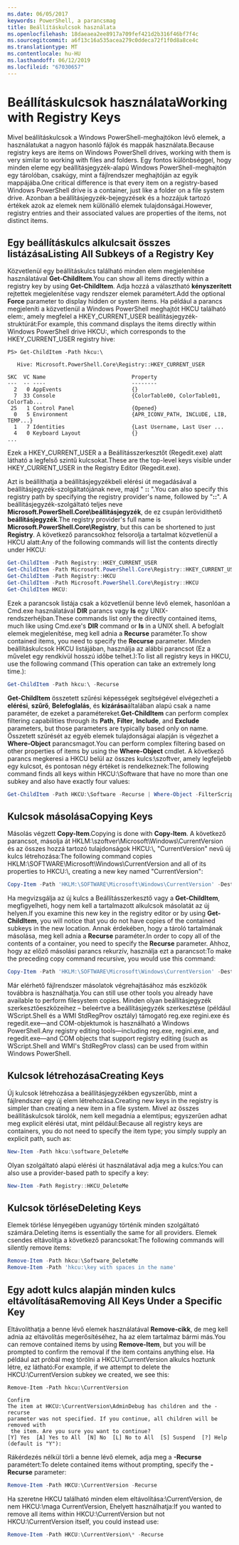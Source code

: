 ```yaml
---
ms.date: 06/05/2017
keywords: PowerShell, a parancsmag
title: Beállításkulcsok használata
ms.openlocfilehash: 18daeaea2ee8917a709fef421d2b316f46bf7f4c
ms.sourcegitcommit: a6f13c16a535acea279c0ddeca72f1f0d8a8ce4c
ms.translationtype: MT
ms.contentlocale: hu-HU
ms.lasthandoff: 06/12/2019
ms.locfileid: "67030657"
---
```

# <a name="working-with-registry-keys"></a><span data-ttu-id="8d80e-103">Beállításkulcsok használata</span><span class="sxs-lookup"><span data-stu-id="8d80e-103">Working with Registry Keys</span></span>

<span data-ttu-id="8d80e-104">Mivel beállításkulcsok a Windows PowerShell-meghajtókon lévő elemek, a használatukat a nagyon hasonló fájlok és mappák használata.</span><span class="sxs-lookup"><span data-stu-id="8d80e-104">Because registry keys are items on Windows PowerShell drives, working with them is very similar to working with files and folders.</span></span> <span data-ttu-id="8d80e-105">Egy fontos különbséggel, hogy minden eleme egy beállításjegyzék-alapú Windows PowerShell-meghajtón egy tárolóban, csakúgy, mint a fájlrendszer meghajtóján az egyik mappájába.</span><span class="sxs-lookup"><span data-stu-id="8d80e-105">One critical difference is that every item on a registry-based Windows PowerShell drive is a container, just like a folder on a file system drive.</span></span> <span data-ttu-id="8d80e-106">Azonban a beállításjegyzék-bejegyzések és a hozzájuk tartozó értékek azok az elemek nem különálló elemek tulajdonságai.</span><span class="sxs-lookup"><span data-stu-id="8d80e-106">However, registry entries and their associated values are properties of the items, not distinct items.</span></span>

## <a name="listing-all-subkeys-of-a-registry-key"></a><span data-ttu-id="8d80e-107">Egy beállításkulcs alkulcsait összes listázása</span><span class="sxs-lookup"><span data-stu-id="8d80e-107">Listing All Subkeys of a Registry Key</span></span>

<span data-ttu-id="8d80e-108">Közvetlenül egy beállításkulcs található minden elem megjelenítése használatával **Get-ChildItem**.</span><span class="sxs-lookup"><span data-stu-id="8d80e-108">You can show all items directly within a registry key by using **Get-ChildItem**.</span></span> <span data-ttu-id="8d80e-109">Adja hozzá a választható **kényszerített** rejtettek megjelenítése vagy rendszer elemek paramétert.</span><span class="sxs-lookup"><span data-stu-id="8d80e-109">Add the optional **Force** parameter to display hidden or system items.</span></span> <span data-ttu-id="8d80e-110">Ha például a parancs megjeleníti a közvetlenül a Windows PowerShell meghajtót HKCU található elem:, amely megfelel a HKEY_CURRENT_USER beállításjegyzék-struktúrát:</span><span class="sxs-lookup"><span data-stu-id="8d80e-110">For example, this command displays the items directly within Windows PowerShell drive HKCU:, which corresponds to the HKEY_CURRENT_USER registry hive:</span></span>

```
PS> Get-ChildItem -Path hkcu:\

   Hive: Microsoft.PowerShell.Core\Registry::HKEY_CURRENT_USER

SKC  VC Name                           Property
---  -- ----                           --------
  2   0 AppEvents                      {}
  7  33 Console                        {ColorTable00, ColorTable01, ColorTab...
 25   1 Control Panel                  {Opened}
  0   5 Environment                    {APR_ICONV_PATH, INCLUDE, LIB, TEMP...}
  1   7 Identities                     {Last Username, Last User ...
  4   0 Keyboard Layout                {}
...
```

<span data-ttu-id="8d80e-111">Ezek a HKEY_CURRENT_USER a a Beállításszerkesztőt (Regedit.exe) alatt látható a legfelső szintű kulcsokat.</span><span class="sxs-lookup"><span data-stu-id="8d80e-111">These are the top-level keys visible under HKEY_CURRENT_USER in the Registry Editor (Regedit.exe).</span></span>

<span data-ttu-id="8d80e-112">Azt is beállíthatja a beállításjegyzékbeli elérési út megadásával a beállításjegyzék-szolgáltatójának neve, majd " **::** ".</span><span class="sxs-lookup"><span data-stu-id="8d80e-112">You can also specify this registry path by specifying the registry provider's name, followed by "**::**".</span></span> <span data-ttu-id="8d80e-113">A beállításjegyzék-szolgáltató teljes neve **Microsoft.PowerShell.Core\\beállításjegyzék**, de ez csupán lerövidíthető **beállításjegyzék**.</span><span class="sxs-lookup"><span data-stu-id="8d80e-113">The registry provider's full name is **Microsoft.PowerShell.Core\\Registry**, but this can be shortened to just **Registry**.</span></span> <span data-ttu-id="8d80e-114">A következő parancsokhoz felsorolja a tartalmat közvetlenül a HKCU alatt:</span><span class="sxs-lookup"><span data-stu-id="8d80e-114">Any of the following commands will list the contents directly under HKCU:</span></span>

```powershell
Get-ChildItem -Path Registry::HKEY_CURRENT_USER
Get-ChildItem -Path Microsoft.PowerShell.Core\Registry::HKEY_CURRENT_USER
Get-ChildItem -Path Registry::HKCU
Get-ChildItem -Path Microsoft.PowerShell.Core\Registry::HKCU
Get-ChildItem HKCU:
```

<span data-ttu-id="8d80e-115">Ezek a parancsok listája csak a közvetlenül benne lévő elemek, hasonlóan a Cmd.exe használatával **DIR** parancs vagy **ls** egy UNIX-rendszerhéjban.</span><span class="sxs-lookup"><span data-stu-id="8d80e-115">These commands list only the directly contained items, much like using Cmd.exe's **DIR** command or **ls** in a UNIX shell.</span></span> <span data-ttu-id="8d80e-116">A befoglalt elemek megjelenítése, meg kell adnia a **Recurse** paraméter.</span><span class="sxs-lookup"><span data-stu-id="8d80e-116">To show contained items, you need to specify the **Recurse** parameter.</span></span> <span data-ttu-id="8d80e-117">Minden beállításkulcsok HKCU listájában, használja az alábbi parancsot (Ez a művelet egy rendkívül hosszú időbe telhet.):</span><span class="sxs-lookup"><span data-stu-id="8d80e-117">To list all registry keys in HKCU, use the following command (This operation can take an extremely long time.):</span></span>

```powershell
Get-ChildItem -Path hkcu:\ -Recurse
```

<span data-ttu-id="8d80e-118">**Get-ChildItem** összetett szűrési képességek segítségével elvégezheti a **elérési**, **szűrő**, **Belefoglalás**, és **kizárása**általában alapú csak a name paraméter, de ezeket a paramétereket.</span><span class="sxs-lookup"><span data-stu-id="8d80e-118">**Get-ChildItem** can perform complex filtering capabilities through its **Path**, **Filter**, **Include**, and **Exclude** parameters, but those parameters are typically based only on name.</span></span> <span data-ttu-id="8d80e-119">Összetett szűrését az egyéb elemek tulajdonságai alapján is végezhet a **Where-Object** parancsmagot.</span><span class="sxs-lookup"><span data-stu-id="8d80e-119">You can perform complex filtering based on other properties of items by using the **Where-Object** cmdlet.</span></span> <span data-ttu-id="8d80e-120">A következő parancs megkeresi a HKCU belül az összes kulcs:\\szoftver, amely legfeljebb egy kulcsot, és pontosan négy értéket is rendelkeznek:</span><span class="sxs-lookup"><span data-stu-id="8d80e-120">The following command finds all keys within HKCU:\\Software that have no more than one subkey and also have exactly four values:</span></span>

```powershell
Get-ChildItem -Path HKCU:\Software -Recurse | Where-Object -FilterScript {($_.SubKeyCount -le 1) -and ($_.ValueCount -eq 4) }
```

## <a name="copying-keys"></a><span data-ttu-id="8d80e-121">Kulcsok másolása</span><span class="sxs-lookup"><span data-stu-id="8d80e-121">Copying Keys</span></span>

<span data-ttu-id="8d80e-122">Másolás végzett **Copy-Item**.</span><span class="sxs-lookup"><span data-stu-id="8d80e-122">Copying is done with **Copy-Item**.</span></span> <span data-ttu-id="8d80e-123">A következő parancsot, másolja át HKLM:\\szoftver\\Microsoft\\Windows\\CurrentVersion és az összes hozzá tartozó tulajdonságok HKCU:\\, "CurrentVersion" nevű új kulcs létrehozása:</span><span class="sxs-lookup"><span data-stu-id="8d80e-123">The following command copies HKLM:\\SOFTWARE\\Microsoft\\Windows\\CurrentVersion and all of its properties to HKCU:\\, creating a new key named "CurrentVersion":</span></span>

```powershell
Copy-Item -Path 'HKLM:\SOFTWARE\Microsoft\Windows\CurrentVersion' -Destination hkcu:
```

<span data-ttu-id="8d80e-124">Ha megvizsgálja az új kulcs a Beállításszerkesztő vagy a **Get-ChildItem**, megfigyelheti, hogy nem kell a tartalmazott alkulcsok másolatát az új helyen.</span><span class="sxs-lookup"><span data-stu-id="8d80e-124">If you examine this new key in the registry editor or by using **Get-ChildItem**, you will notice that you do not have copies of the contained subkeys in the new location.</span></span> <span data-ttu-id="8d80e-125">Annak érdekében, hogy a tároló tartalmának másolása, meg kell adnia a **Recurse** paraméter.</span><span class="sxs-lookup"><span data-stu-id="8d80e-125">In order to copy all of the contents of a container, you need to specify the **Recurse** parameter.</span></span> <span data-ttu-id="8d80e-126">Ahhoz, hogy az előző másolási parancs rekurzív, használja ezt a parancsot:</span><span class="sxs-lookup"><span data-stu-id="8d80e-126">To make the preceding copy command recursive, you would use this command:</span></span>

```powershell
Copy-Item -Path 'HKLM:\SOFTWARE\Microsoft\Windows\CurrentVersion' -Destination hkcu: -Recurse
```

<span data-ttu-id="8d80e-127">Már elérhető fájlrendszer másolatok végrehajtásához más eszközök továbbra is használhatja.</span><span class="sxs-lookup"><span data-stu-id="8d80e-127">You can still use other tools you already have available to perform filesystem copies.</span></span> <span data-ttu-id="8d80e-128">Minden olyan beállításjegyzék szerkesztőeszközeihez – beleértve a beállításjegyzék szerkesztése (például WScript.Shell és a WMI StdRegProv osztály) támogató reg.exe regini.exe és regedit.exe—and COM-objektumok is használható a Windows PowerShell.</span><span class="sxs-lookup"><span data-stu-id="8d80e-128">Any registry editing tools—including reg.exe, regini.exe, and regedit.exe—and COM objects that support registry editing (such as WScript.Shell and WMI's StdRegProv class) can be used from within Windows PowerShell.</span></span>

## <a name="creating-keys"></a><span data-ttu-id="8d80e-129">Kulcsok létrehozása</span><span class="sxs-lookup"><span data-stu-id="8d80e-129">Creating Keys</span></span>

<span data-ttu-id="8d80e-130">Új kulcsok létrehozása a beállításjegyzékben egyszerűbb, mint a fájlrendszer egy új elem létrehozása.</span><span class="sxs-lookup"><span data-stu-id="8d80e-130">Creating new keys in the registry is simpler than creating a new item in a file system.</span></span> <span data-ttu-id="8d80e-131">Mivel az összes beállításkulcsok tárolók, nem kell megadnia a elemtípus; egyszerűen adhat meg explicit elérési utat, mint például:</span><span class="sxs-lookup"><span data-stu-id="8d80e-131">Because all registry keys are containers, you do not need to specify the item type; you simply supply an explicit path, such as:</span></span>

```powershell
New-Item -Path hkcu:\software_DeleteMe
```

<span data-ttu-id="8d80e-132">Olyan szolgáltató alapú elérési út használatával adja meg a kulcs:</span><span class="sxs-lookup"><span data-stu-id="8d80e-132">You can also use a provider-based path to specify a key:</span></span>

```powershell
New-Item -Path Registry::HKCU_DeleteMe
```

## <a name="deleting-keys"></a><span data-ttu-id="8d80e-133">Kulcsok törlése</span><span class="sxs-lookup"><span data-stu-id="8d80e-133">Deleting Keys</span></span>

<span data-ttu-id="8d80e-134">Elemek törlése lényegében ugyanúgy történik minden szolgáltató számára.</span><span class="sxs-lookup"><span data-stu-id="8d80e-134">Deleting items is essentially the same for all providers.</span></span> <span data-ttu-id="8d80e-135">Elemek csendes eltávolítja a következő parancsokat:</span><span class="sxs-lookup"><span data-stu-id="8d80e-135">The following commands will silently remove items:</span></span>

```powershell
Remove-Item -Path hkcu:\Software_DeleteMe
Remove-Item -Path 'hkcu:\key with spaces in the name'
```

## <a name="removing-all-keys-under-a-specific-key"></a><span data-ttu-id="8d80e-136">Egy adott kulcs alapján minden kulcs eltávolítása</span><span class="sxs-lookup"><span data-stu-id="8d80e-136">Removing All Keys Under a Specific Key</span></span>

<span data-ttu-id="8d80e-137">Eltávolíthatja a benne lévő elemek használatával **Remove-cikk**, de meg kell adnia az eltávolítás megerősítéséhez, ha az elem tartalmaz bármi más.</span><span class="sxs-lookup"><span data-stu-id="8d80e-137">You can remove contained items by using **Remove-Item**, but you will be prompted to confirm the removal if the item contains anything else.</span></span> <span data-ttu-id="8d80e-138">Ha például azt próbál meg törölni a HKCU:\\CurrentVersion alkulcs hoztunk létre, ez látható:</span><span class="sxs-lookup"><span data-stu-id="8d80e-138">For example, if we attempt to delete the HKCU:\\CurrentVersion subkey we created, we see this:</span></span>

```
Remove-Item -Path hkcu:\CurrentVersion

Confirm
The item at HKCU:\CurrentVersion\AdminDebug has children and the -recurse
parameter was not specified. If you continue, all children will be removed with
 the item. Are you sure you want to continue?
[Y] Yes  [A] Yes to All  [N] No  [L] No to All  [S] Suspend  [?] Help
(default is "Y"):
```

<span data-ttu-id="8d80e-139">Rákérdezés nélkül törli a benne lévő elemek, adja meg a **-Recurse** paramétert:</span><span class="sxs-lookup"><span data-stu-id="8d80e-139">To delete contained items without prompting, specify the **-Recurse** parameter:</span></span>

```powershell
Remove-Item -Path HKCU:\CurrentVersion -Recurse
```

<span data-ttu-id="8d80e-140">Ha szeretne HKCU található minden elem eltávolítása:\\CurrentVersion, de nem HKCU:\\maga CurrentVersion, Ehelyett használhatja:</span><span class="sxs-lookup"><span data-stu-id="8d80e-140">If you wanted to remove all items within HKCU:\\CurrentVersion but not HKCU:\\CurrentVersion itself, you could instead use:</span></span>

```powershell
Remove-Item -Path HKCU:\CurrentVersion\* -Recurse
```

